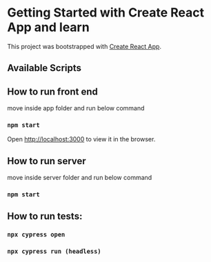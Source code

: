 # Getting Started with Create React App and learn

This project was bootstrapped with [Create React App](https://github.com/facebook/create-react-app).

## Available Scripts

## How to run front end 

move inside app folder and run below command 
### `npm start`

Open [http://localhost:3000](http://localhost:3000) to view it in the browser.


## How to run server  
move inside server folder and run below command 

### `npm start`

## How to run tests:
### `npx cypress open`
### `npx cypress run (headless)`
